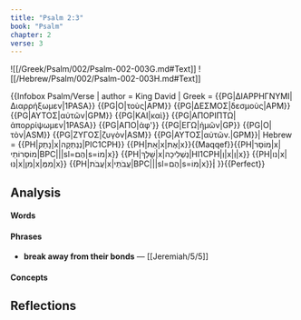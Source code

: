 ```yaml
---
title: "Psalm 2:3"
book: "Psalm"
chapter: 2
verse: 3
---
```

![[/Greek/Psalm/002/Psalm-002-003G.md#Text]]
![[/Hebrew/Psalm/002/Psalm-002-003H.md#Text]]

{{Infobox Psalm/Verse |
  author = King David | 
  Greek = {{PG|ΔΙΑΡΡΗΓΝΥΜΙ|Διαρρήξωμεν|1PASA}} {{PG|Ο|τοὺς|APM}} {{PG|ΔΕΣΜΟΣ|δεσμοὺς|APM}} {{PG|ΑΥΤΟΣ|αὐτῶν|GPM}} {{PG|ΚΑΙ|καὶ}} {{PG|ΑΠΟΡΙΠΤΩ|ἀπορρίψωμεν|1PASA}} {{PG|ΑΠΟ|ἀφ'}} {{PG|ΕΓΩ|ἡμῶν|GP}} {{PG|Ο|τὸν|ASM}} {{PG|ΖΥΓΟΣ|ζυγὸν|ASM}} {{PG|ΑΥΤΟΣ|αὐτῶν.|GPM}}|
  Hebrew = {{PH|נָתַק|x|נְנַתְּקָה|PIC1CPH}} {{PH|אֵת|x|אֶת|x}}{{Maqqef}}{{PH|מוֹסֵר|x|מוֹסְרוֹתֵי|BPC|||sl=הֶם|s=מוֹ|x}} {{PH|שָׁלַךְ|x|נַשְׁלִיכָה|HI1CPH|וְ|x|וְ|x}} {{PH|נו|x|נּוּ|x|מִן|x|מִמֶּ|x}} {{PH|עֲבֹת|x|עֲבֹתֵי|BPC|||sl=הֶם|s=מוֹ|x}}׃|
}}{{Perfect}}

## Analysis

#### Words

#### Phrases
- **break away from their bonds** — [[Jeremiah/5/5]]

#### Concepts

## Reflections

